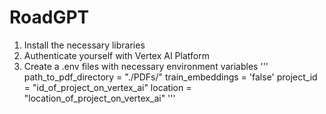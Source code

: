 # RoadGPT
1. Install the necessary libraries
2. Authenticate yourself with Vertex AI Platform
3. Create a .env files with necessary environment variables
    '''
    path_to_pdf_directory = "./PDFs/"
    train_embeddings = 'false'
    project_id = "id_of_project_on_vertex_ai"
    location = "location_of_project_on_vertex_ai"
    '''